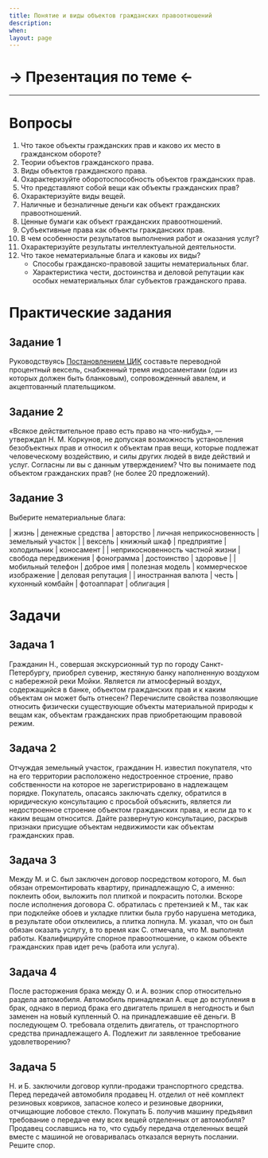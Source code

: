 ```yaml
---
title: Понятие и виды объектов гражданских правоотношений
description:
when:
layout: page
---
```


<style>
table {
  border: 2px solid #000000;
}
</style>

# &rarr; <a id="goToPresentation" target="_blank">Презентация по теме</a> &larr;

<hr />

# Вопросы

1. Что такое объекты гражданских прав и каково их место в гражданском обороте?
2. Теории объектов гражданского права.
3. Виды объектов гражданского права.
4. Охарактеризуйте оборотоспособность объектов гражданских прав.
5. Что представляют собой вещи как объекты гражданских прав?
6. Охарактеризуйте виды вещей.
7. Наличные и безналичные деньги как объект гражданских правоотношений.
8. Ценные бумаги как объект гражданских правоотношений.
9. Субъективные права как объекты гражданских прав.
10. В чем особенности результатов выполнения работ и оказания услуг?
11. Охарактеризуйте результаты интеллектуальной деятельности.
12. Что такое нематериальные блага и каковы их виды?
    - Способы гражданско-правовой защиты нематериальных благ.
    - Характеристика чести, достоинства и деловой репутации как особых
      нематериальных благ субъектов гражданского права.

# Практические задания

## Задание 1

Руководствуясь [Постановлением
ЦИК](http://www.consultant.ru/document/cons_doc_LAW_13715/2b50ffe9f8d95de4fb39fc8d10461a23b39f26bd/)
составьте переводной процентный вексель, снабженный тремя индосаментами (один из
которых должен быть бланковым), сопровожденный авалем, и акцептованный
плательщиком.

## Задание 2

«Всякое действительное право есть право на что-нибудь», — утверждал Н. М.
Коркунов, не допуская возможность установления безобъектных прав и относил к
объектам прав вещи, которые подлежат человеческому воздействию, и силы других
людей в виде действий и услуг. Согласны ли вы с данным утверждением? Что вы
понимаете под объектом гражданских прав? (не более 20 предложений).

## Задание 3

Выберите нематериальные блага:

| жизнь | денежные средства | авторство | личная неприкосновенность | земельный участок |
| вексель | книжный шкаф | предприятие | холодильник | коносамент |
| неприкосновенность частной жизни | свобода передвижения | фонограмма | достоинство | здоровье |
| мобильный телефон | доброе имя | полезная модель | коммерческое изображение | деловая репутация |
| иностранная валюта | честь | кухонный комбайн | фотоаппарат | облигация |

# Задачи

## Задача 1

Гражданин Н., совершая экскурсионный тур по городу Санкт-Петербургу, приобрел
сувенир, жестяную банку наполненную воздухом с набережной реки Мойки. Является
ли атмосферный воздух, содержащийся в банке, объектом гражданских прав и к каким
объектам он может быть отнесен? Перечислите свойства позволяющие относить
физически существующие объекты материальной природы к вещам как, объектам
гражданских прав приобретающим правовой режим.

## Задача 2

Отчуждая земельный участок, гражданин Н. известил покупателя, что на его
территории расположено недостроенное строение, право собственности на которое не
зарегистрировано в надлежащем порядке. Покупатель, опасаясь заключать сделку,
обратился в юридическую консультацию с просьбой объяснить, является ли
недостроенное строение объектом гражданских права, и если да то к каким вещам
относится. Дайте развернутую консультацию, раскрыв признаки присущие объектам
недвижимости как объектам гражданских прав.

## Задача 3

Между М. и С. был заключен договор посредством которого, М. был обязан
отремонтировать квартиру, принадлежащую С, а именно: поклеить обои, выложить пол
плиткой и покрасить потолки. Вскоре после исполнения договора С. обратилась с
претензией к М., так как при подклейке обоев и укладке плитки была грубо
нарушена методика, в результате обои отклеились, а плитка лопнула. М. указал,
что он был обязан оказать услугу, в то время как С. отмечала, что М. выполнял
работы. Квалифицируйте спорное правоотношение, о каком объекте гражданских прав
идет речь (работа или услуга).

## Задача 4

После расторжения брака между О. и А. возник спор относительно раздела
автомобиля. Автомобиль принадлежал А. еще до вступления в брак, однако в период
брака его двигатель пришел в негодность и был заменен на новый купленный О. на
принадлежавшие её деньги. В последующем О. требовала отделить двигатель, от
транспортного средства принадлежащего А. Подлежит ли заявленное требование
удовлетворению?

## Задача 5

Н. и Б. заключили договор купли-продажи транспортного средства. Перед передачей
автомобиля продавец Н. отделил от неё комплект резиновых ковриков, запасное
колесо и резиновые дворники, отчищающие лобовое стекло. Покупать Б. получив
машину предъявил требование о передаче ему всех вещей отделенных от автомобиля?
Продавец сославшись на то, что судьбу передача отделенных вещей вместе с машиной
не оговаривалась отказался вернуть послании. Решите спор.
